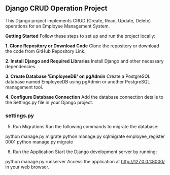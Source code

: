 ## **Django CRUD Operation Project**
This Django project implements CRUD (Create, Read, Update, Delete) operations for an Employee Management System.

**Getting Started**
Follow these steps to set up and run the project locally:

**1. Clone Repository or Download Code**
Clone the repository or download the code from GitHub Repository Link.

**2. Install Django and Required Libraries**
Install Django and other necessary dependencies.

**3. Create Database 'EmployeeDB' on pgAdmin**
Create a PostgreSQL database named EmployeeDB using pgAdmin or another PostgreSQL management tool.

**4. Configure Database Connection**
Add the database connection details to the Settings.py file in your Django project.

### settings.py
5. Run Migrations
Run the following commands to migrate the database:

python manage.py migrate
python manage.py sqlmigrate employee_register 0001
python manage.py migrate

6. Run the Application
Start the Django development server by running:

python manage.py runserver
Access the application at http://127.0.0.1:8000/ in your web browser.
